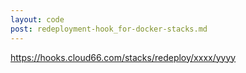 ```yaml
---
layout: code
post: redeployment-hook_for-docker-stacks.md
---
```



https://hooks.cloud66.com/stacks/redeploy/xxxx/yyyy
